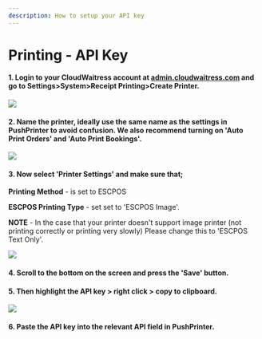 ```yaml
---
description: How to setup your API key
---
```


# Printing - API Key

#### 1. Login to your CloudWaitress account at [admin.cloudwaitress.com](https://admin.cloudwaitress.com/login?redirect=%2F) and go to Settings&gt;System&gt;Receipt Printing&gt;Create Printer.

![](../.gitbook/assets/1-create-printer.png)

#### 2. Name the printer, ideally use the same name as the settings in PushPrinter to avoid confusion. We also recommend turning on 'Auto Print Orders' and 'Auto Print Bookings'.

![](../.gitbook/assets/untitled%20%282%29.png)

#### 3. Now select 'Printer Settings' and make sure that;

**Printing Method** - is set to ESCPOS

**ESCPOS Printing Type** - set set to 'ESCPOS Image'.

**NOTE** - In the case that your printer doesn't support image printer \(not printing correctly or printing very slowly\) Please change this to 'ESCPOS Text Only'.

![](../.gitbook/assets/untitled-1%20%282%29.png)

#### 4. Scroll to the bottom on the screen and press the 'Save' button.

#### 5. Then highlight the API key &gt; right click &gt; copy to clipboard.

![](../.gitbook/assets/untitled-2%20%283%29.png)

#### 6. Paste the API key into the relevant API field in PushPrinter.

